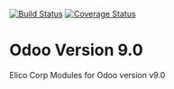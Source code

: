 [![Build Status](https://travis-ci.org/Elico-Corp/odoo-addons.svg?branch=9.0)](https://travis-ci.org/Elico-Corp/odoo-addons)
[![Coverage Status](https://coveralls.io/repos/github/Elico-Corp/odoo-addons/badge.svg?branch=9.0)](https://coveralls.io/github/Elico-Corp/odoo-addons?branch=9.0)

# Odoo Version 9.0

Elico Corp Modules for Odoo version v9.0
